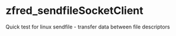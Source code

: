 # zfred_sendfileSocketClient
Quick test for linux sendfile - transfer data between file descriptors
